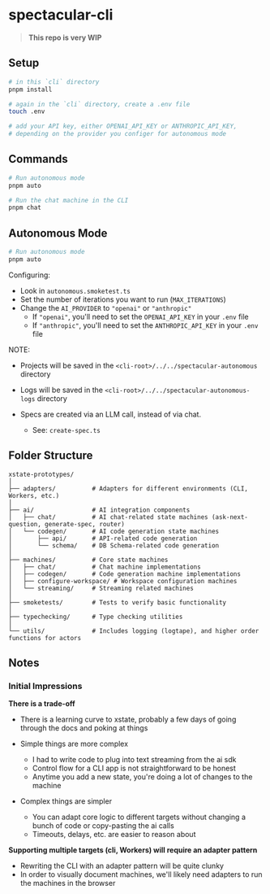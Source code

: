 # spectacular-cli

> **This repo is very WIP**

## Setup

```sh
# in this `cli` directory
pnpm install

# again in the `cli` directory, create a .env file
touch .env

# add your API key, either OPENAI_API_KEY or ANTHROPIC_API_KEY,
# depending on the provider you configer for autonomous mode
```

## Commands

```sh
# Run autonomous mode
pnpm auto

# Run the chat machine in the CLI
pnpm chat
```

## Autonomous Mode

```sh
# Run autonomous mode
pnpm auto
```

Configuring:

- Look in `autonomous.smoketest.ts`
- Set the number of iterations you want to run (`MAX_ITERATIONS`)
- Change the `AI_PROVIDER` to `"openai"` or `"anthropic"`
  - If `"openai"`, you'll need to set the `OPENAI_API_KEY` in your `.env` file
  - If `"anthropic"`, you'll need to set the `ANTHROPIC_API_KEY` in your `.env` file

NOTE:

- Projects will be saved in the `<cli-root>/../../spectacular-autonomous` directory
- Logs will be saved in the `<cli-root>/../../spectacular-autonomous-logs` directory

- Specs are created via an LLM call, instead of via chat.
  - See: `create-spec.ts`

## Folder Structure

```
xstate-prototypes/
│
├── adapters/          # Adapters for different environments (CLI, Workers, etc.)
│
├── ai/                # AI integration components
│   ├── chat/          # AI chat-related state machines (ask-next-question, generate-spec, router)
│   └── codegen/       # AI code generation state machines
│       ├── api/       # API-related code generation 
│       └── schema/    # DB Schema-related code generation
│
├── machines/          # Core state machines
│   ├── chat/          # Chat machine implementations
│   ├── codegen/       # Code generation machine implementations
│   ├── configure-workspace/ # Workspace configuration machines
│   └── streaming/     # Streaming related machines
│
├── smoketests/        # Tests to verify basic functionality
│
├── typechecking/      # Type checking utilities
│
└── utils/             # Includes logging (logtape), and higher order functions for actors
```
## Notes

### Initial Impressions

**There is a trade-off**

- There is a learning curve to xstate, probably a few days of going through the docs and poking at things

- Simple things are more complex
  - I had to write code to plug into text streaming from the ai sdk
  - Control flow for a CLI app is not straightforward to be honest
  - Anytime you add a new state, you're doing a lot of changes to the machine

- Complex things are simpler
  - You can adapt core logic to different targets without changing a bunch of code or copy-pasting the ai calls
  - Timeouts, delays, etc. are easier to reason about

**Supporting multiple targets (cli, Workers) will require an adapter pattern**

- Rewriting the CLI with an adapter pattern will be quite clunky
- In order to visually document machines, we'll likely need adapters to run the machines in the browser

